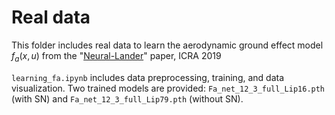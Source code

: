# Real data
This folder includes real data to learn the aerodynamic ground effect model $f_a(x,u)$ from the "[Neural-Lander](https://arxiv.org/abs/1811.08027)" paper, ICRA 2019

`learning_fa.ipynb` includes data preprocessing, training, and data visualization. Two trained models are provided: `Fa_net_12_3_full_Lip16.pth` (with SN) and `Fa_net_12_3_full_Lip79.pth` (without SN).
